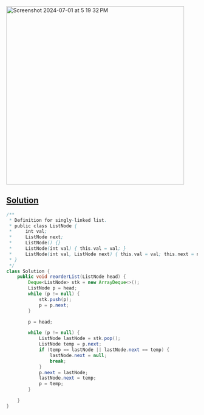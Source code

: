 <img width="468" alt="Screenshot 2024-07-01 at 5 19 32 PM" src="https://github.com/kkkkevx/DSA2/assets/108632304/6cb0615b-cf70-4db9-a8c9-ae12211d0f62">

## [Solution](https://leetcode.cn/problems/reorder-list/description/)

```java
/**
 * Definition for singly-linked list.
 * public class ListNode {
 *     int val;
 *     ListNode next;
 *     ListNode() {}
 *     ListNode(int val) { this.val = val; }
 *     ListNode(int val, ListNode next) { this.val = val; this.next = next; }
 * }
 */
class Solution {
    public void reorderList(ListNode head) {
        Deque<ListNode> stk = new ArrayDeque<>();
        ListNode p = head;
        while (p != null) {
            stk.push(p);
            p = p.next;
        }

        p = head;

        while (p != null) {
            ListNode lastNode = stk.pop();
            ListNode temp = p.next;
            if (temp == lastNode || lastNode.next == temp) {
                lastNode.next = null;
                break;
            }
            p.next = lastNode;
            lastNode.next = temp;
            p = temp;
        }

    }
}
```

